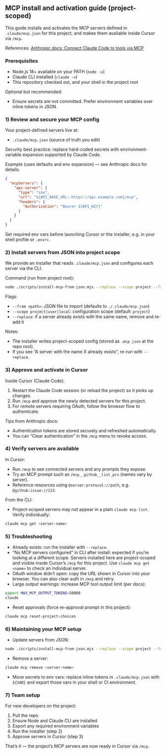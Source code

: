 ## MCP install and activation guide (project-scoped)

This guide installs and activates the MCP servers defined in `.claude/mcp.json` for this project, and makes them available inside Cursor via `/mcp`.

References: [Anthropic docs: Connect Claude Code to tools via MCP](https://docs.anthropic.com/en/docs/claude-code/mcp)

### Prerequisites
- Node.js 18+ available on your PATH (`node -v`)
- Claude CLI installed (`claude -v`)
- This repository checked out, and your shell in the project root

Optional but recommended:
- Ensure secrets are not committed. Prefer environment variables over inline tokens in JSON.

### 1) Review and secure your MCP config
Your project-defined servers live at:
- `.claude/mcp.json` (source of truth you edit)

Security best practice: replace hard-coded secrets with environment-variable expansion supported by Claude Code.

Example (uses defaults and env expansion) — see Anthropic docs for details:

```json
{
  "mcpServers": {
    "api-server": {
      "type": "sse",
      "url": "${API_BASE_URL:-https://api.example.com}/mcp",
      "headers": {
        "Authorization": "Bearer ${API_KEY}"
      }
    }
  }
}
```

Set required env vars before launching Cursor or the installer, e.g. in your shell profile or `.envrc`.

### 2) Install servers from JSON into project scope
We provide an installer that reads `.claude/mcp.json` and configures each server via the CLI.

Command (run from project root):

```bash
node ./scripts/install-mcp-from-json.mjs --replace --scope project --from ./.claude/mcp.json
```

Flags:
- `--from <path>`: JSON file to import (defaults to `./.claude/mcp.json`)
- `--scope project|user|local`: configuration scope (default: `project`)
- `--replace`: if a server already exists with the same name, remove and re-add it

Notes:
- The installer writes project-scoped config (stored as `.mcp.json` at the repo root).
- If you see “A server with the name X already exists”, re-run with `--replace`.

### 3) Approve and activate in Cursor
Inside Cursor (Claude Code):
1. Restart the Claude Code session (or reload the project) so it picks up changes.
2. Run `/mcp` and approve the newly detected servers for this project.
3. For remote servers requiring OAuth, follow the browser flow to authenticate.

Tips from Anthropic docs:
- Authentication tokens are stored securely and refreshed automatically.
- You can “Clear authentication” in the `/mcp` menu to revoke access.

### 4) Verify servers are available
In Cursor:
- Run `/mcp` to see connected servers and any prompts they expose.
- Try an MCP prompt such as `/mcp__github__list_prs` (names vary by server).
- Reference resources using `@server:protocol://path`, e.g. `@github:issue://123`.

From the CLI:
- Project-scoped servers may not appear in a plain `claude mcp list`. Verify individually:

```bash
claude mcp get <server-name>
```

### 5) Troubleshooting
- Already exists: run the installer with `--replace`.
- “No MCP servers configured” in CLI after install: expected if you’re looking at a different scope. Servers installed here are project-scoped and visible inside Cursor’s `/mcp` for this project. Use `claude mcp get <name>` to check an individual server.
- OAuth window didn’t open: copy the URL shown in Cursor into your browser. You can also clear auth in `/mcp` and retry.
- Large output warnings: increase MCP tool output limit (per docs):

```bash
export MAX_MCP_OUTPUT_TOKENS=50000
claude
```

- Reset approvals (force re-approval prompt in this project):

```bash
claude mcp reset-project-choices
```

### 6) Maintaining your MCP setup
- Update servers from JSON:

```bash
node ./scripts/install-mcp-from-json.mjs --replace --scope project --from ./.claude/mcp.json
```

- Remove a server:

```bash
claude mcp remove <server-name>
```

- Move secrets to env vars: replace inline tokens in `.claude/mcp.json` with `${VAR}` and export those vars in your shell or CI environment.

### 7) Team setup
For new developers on the project:
1. Pull the repo
2. Ensure Node and Claude CLI are installed
3. Export any required environment variables
4. Run the installer (step 2)
5. Approve servers in Cursor (step 3)

That’s it — the project’s MCP servers are now ready in Cursor via `/mcp`.



